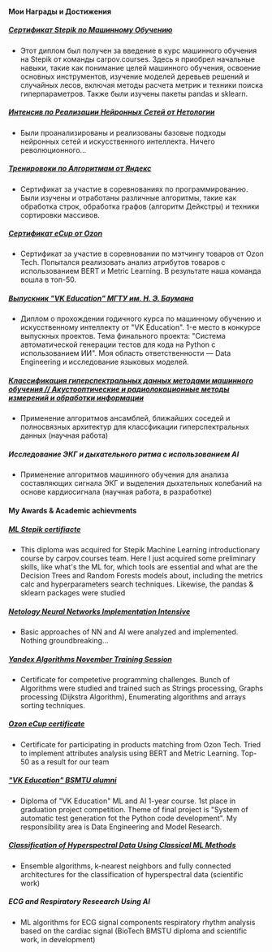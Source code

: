 #### Мои Награды и Достижения

##### [Сертификат Stepik по Машинному Обучению](ML_certificate.pdf)
* Этот диплом был получен за введение в курс машинного обучения на Stepik от команды carpov.courses. Здесь я приобрел начальные навыки, такие как понимание целей машинного обучения, освоение основных инструментов, изучение моделей деревьев решений и случайных лесов, включая методы расчета метрик и техники поиска гиперпараметров. Также были изучены пакеты pandas и sklearn.

##### [Интенсив по Реализации Нейронных Сетей от Нетологии](NN_netolgy.pdf)
* Были проанализированы и реализованы базовые подходы нейронных сетей и искусственного интеллекта. Ничего революционного...

##### [Тренировоки по Алгоритмам от Яндекс](Yandex_Training_Session_November_2023.pdf)
* Сертификат за участие в соревнованиях по программированию. Были изучены и отработаны различные алгоритмы, такие как обработка строк, обработка графов (алгоритм Дейкстры) и техники сортировки массивов.

##### [Сертификат eCup от Ozon](matching_ozon.pdf)
* Сертификат за участие в соревновании по мэтчингу товаров от Ozon Tech. Попытался реализовать анализ атрибутов товаров с использованием BERT и Metric Learning. В результате наша команда вошла в топ-50.

##### [Выпускник "VK Education" МГТУ им. Н. Э. Баумана](ML_Diploma.pdf)
* Диплом о прохождении годичного курса по машинному обучению и искусственному интеллекту от "VK Education". 1-е место в конкурсе выпускных проектов. Тема финального проекта: "Система автоматической генерации тестов для кода на Python с использованием ИИ". Моя область ответственности — Data Engineering и исследование языковых моделей.

##### [Классификация гиперспектральных данных методами машинного обучения // Акустооптические и радиолокационные методы измерений и обработки информации](https://armimp.ru/a2023/)
* Применение алгоритмов ансамблей, ближайших соседей и полносвязных архитектур для классфикации гиперспектральных данных (научная работа)

##### Исследование ЭКГ и дыхательного ритма с использованием AI
* Применение алгоритмов машинного обучения для анализа составляющих сигнала ЭКГ и выделения дыхательных колебаний на основе кардиосигнала (научная работа, в разработке)

#### My Awards & Academic achievments
##### [ML Stepik certifiacte](ML_certificate.pdf)
* This diploma was acquired for Stepik Machine Learning introductionary course by carpov.courses team. Here I just acquired some preliminary skills, like what's the ML for, which tools are essential and what are the Decision Trees and Random Forests models about, including the metrics calc and hyperparameters search techniques. Likewise, the pandas & sklearn packages were studied
##### [Netology Neural Networks Implementation Intensive](NN_netolgy.pdf)
* Basic approaches of NN and AI were analyzed and implemented. Nothing groundbreaking...
##### [Yandex Algorithms November Training Session](Yandex_Training_Session_November_2023.pdf)
* Certificate for competetive programming challenges. Bunch of Algorithms were studied and trained such as Strings processing, Graphs processing (Dijkstra Algorithm), Enumerating algorithms and arrays sorting techniques.
##### [Ozon eCup certificate](matching_ozon.pdf)
* Certificate for participating in products matching from Ozon Tech. Tried to implement attributes analysis using BERT and Metric Learning. Top-50 as a result for our team
##### ["VK Education" BSMTU alumni](ML_Diploma.pdf)
* Diploma of "VK Education" ML and AI 1-year course. 1st place in graduation project competition. Theme of final project is "System of automatic test generation fot the Python code development". My responsibility area is Data Engineering and Model Research.
##### [Classification of Hyperspectral Data Using Classical ML Methods](https://armimp.ru/a2023/)
* Ensemble algorithms, k-nearest neighbors and fully connected architectures for the classification of hyperspectral data (scientific work)
##### ECG and Respiratory Reseearch Using AI
* ML algorithms for ECG signal components respiratory rhythm analysis based on the cardiac signal (BioTech BMSTU diploma and scientific work, in development)
